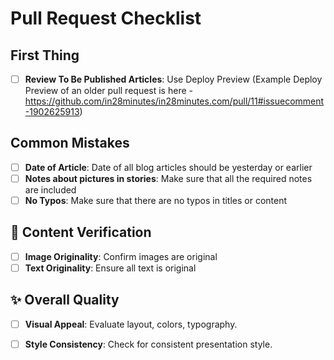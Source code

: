 # Pull Request Checklist

## First Thing

- [ ] **Review To Be Published Articles**: Use Deploy Preview (Example Deploy Preview of an older pull request is here - https://github.com/in28minutes/in28minutes.com/pull/11#issuecomment-1902625913)

## Common Mistakes
- [ ] **Date of Article**: Date of all blog articles should be yesterday or earlier
- [ ] **Notes about pictures in stories**: Make sure that all the required notes are included
- [ ] **No Typos**: Make sure that there are no typos in titles or content

## 🎨 Content Verification
- [ ] **Image Originality**: Confirm images are original
- [ ] **Text Originality**: Ensure all text is original

## ✨ Overall Quality
- [ ] **Visual Appeal**: Evaluate layout, colors, typography.
- [ ] **Style Consistency**: Check for consistent presentation style.

